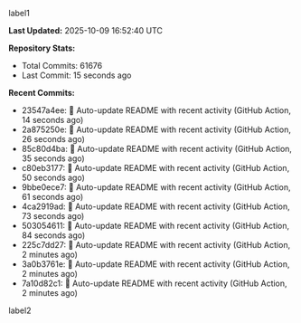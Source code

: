 
label1 
<!-- ACTIVITY_START -->
**Last Updated:** 2025-10-09 16:52:40 UTC

**Repository Stats:**
- Total Commits: 61676
- Last Commit: 15 seconds ago

**Recent Commits:**
- 23547a4ee: 🤖 Auto-update README with recent activity (GitHub Action, 14 seconds ago)
- 2a875250e: 🤖 Auto-update README with recent activity (GitHub Action, 26 seconds ago)
- 85c80d4ba: 🤖 Auto-update README with recent activity (GitHub Action, 35 seconds ago)
- c80eb3177: 🤖 Auto-update README with recent activity (GitHub Action, 50 seconds ago)
- 9bbe0ece7: 🤖 Auto-update README with recent activity (GitHub Action, 61 seconds ago)
- 4ca2919ad: 🤖 Auto-update README with recent activity (GitHub Action, 73 seconds ago)
- 503054611: 🤖 Auto-update README with recent activity (GitHub Action, 84 seconds ago)
- 225c7dd27: 🤖 Auto-update README with recent activity (GitHub Action, 2 minutes ago)
- 3a0b3761e: 🤖 Auto-update README with recent activity (GitHub Action, 2 minutes ago)
- 7a10d82c1: 🤖 Auto-update README with recent activity (GitHub Action, 2 minutes ago)
<!-- ACTIVITY_END -->

label2
